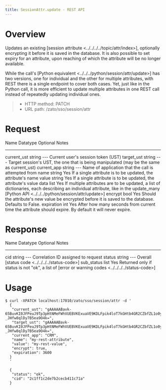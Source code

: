 ```yaml
---
title: SessionAttr.update - REST API
---
```


Overview
========

Updates an existing [session attribute \<../../../../topic/attr/index\>],
optionally encrypting it before it is saved in the database. It is also possible to set expiry
for an attribute, upon reaching of which the attribute will be no longer available.

While the call\'s [Python equivalent \<../../../python/session/attr/update\>] has two versions, one for individual and the
other for multiple attributes, with REST there is a single endpoint to cover both cases. Yet, just like in the Python
call, it is more efficient to update multiple attributes in one REST call instead of repeatedly updating individual ones.

> -   HTTP method: PATCH
> -   URL path: /zato/sso/session/attr

Request
=======

  Name          Datatype   Optional   Notes
  ------------- ---------- ---------- -------------------------------------------------------------------------------------------
  current_ust   string     \-\--      Current user\'s session token (UST)
  target_ust    string     \-\--      Target session\'s UST, the one that is being manipulated (may be the same as current_ust)
  current_app   string     \-\--      Name of application that the call is attempted from
  name          string     Yes        If a single attribute is to be updated, the attribute\'s name
  value         string     Yes        If a single attribute is to be updated, the attribute\'s value
  data          list       Yes        If multiple attributes are to be updated, a list of dictionaries,
                                      each describing an individual attribute,
                                      like in the update_many [Python API \<../../../python/session/attr/update\>]
  encrypt       bool       Yes        Should the attribute\'s new value be encrypted before it is saved to the database.
                                      Defaults to False.
  expiration    int        Yes        After how many seconds from current time the attribute should expire.
                                      By default it will never expire.

Response
========

  Name         Datatype   Optional   Notes
  ------------ ---------- ---------- --------------------------------------------------------------------------
  cid          string     \-\--      Correlation ID assigned to request
  status       string     \-\--      Overall [status code \<../../../../status-code\>]
  sub_status   list       Yes        Returned only if status is not \"ok\", a list of [error or warning codes
                                     \<../../../../status-code\>]

Usage
=====

``` 
$ curl -XPATCH localhost:17010/zato/sso/session/attr -d '
  {
   "current_ust": "gAAAAABavk-65BuvKI0JFPeuJ9Tp3pHtNMeFWhVUEBVKExuaVE9KDLFpik4loT7kGHtb4GR2CZbfZL1o0yFeDNyoo2tDqBD8M5h-_JHfw8qlDy7B5ea9O4k=",
   "target_ust": "gAAAAABavk-65BuvKI0JFPeuJ9Tp3pHtNMeFWhVUEBVKExuaVE9KDLFpik4loT7kGHtb4GR2CZbfZL1o0yFeDNyoo2tDqBD8M5h-_JHfw8qlDy7B5ea9O4k=",
   "current_app": "CRM",
   "name": "my-rest-attribute",
   "value": "my-rest-value",
   "encrypt": true,
   "expiration": 3600
  }
  '

  {
   "status": "ok",
   "cid": "2c1ff1c2de7b2cecb411c71a"
  }
```
